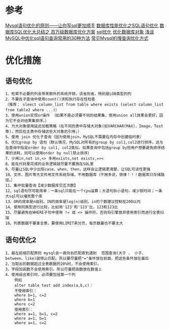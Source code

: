 # 参考
[Mysql语句优化的原则——让你写sql更加顺手](https://blog.csdn.net/u011277123/article/details/78904569)
[数据库性能优化之SQL语句优化](https://blog.csdn.net/u011225629/article/details/50492403)
[数据库SQL优化大总结之 百万级数据库优化方案](https://blog.csdn.net/zhushuai1221/article/details/51740846)
[sql优化](https://www.cnblogs.com/dukuan/p/9486166.html)
[优化数据库对象](https://www.cnblogs.com/dukuan/p/9517365.html)
[浅谈MySQL中优化sql语句查询常用的30种方法](https://www.cnblogs.com/lonnie/p/8320095.html)
[常见Mysql的慢查询优化方式](https://blog.csdn.net/qq_35571554/article/details/82800463)
 
# 优化措施

## 语句优化

    1、检索不必要的列会带来额外的系统开销，该省则省，特别是LOB类型的列
    2、不要在子查询中使用count()求和执行存在性检查
    （推荐： sleect column_list from table where exists (select column_list from table2 where ...)）
    3、使用union实现or操作 （如果不是必须要不同的结果集，使用union all效果会更好，因为它不会对结果集排序。）
    4、为大对象使用延迟加载策略（在不同的表中存储大对象(如VARCHAR(MAX)，Image，Text等)，然后在主表中存储这些大对象的引用;）
    5、使用 join 优化子查询（因为使用join，MySQL不需要在内存中创建临时表）
    6、优化group by 语句（默认情况，MySQL对所有的group by col1,col2进行排序。这与在查询中指定order by col1, col2类似。如果查询中包括group by但用户想要避免排序结果的消耗，则可以使用order by null禁止排序）
    7、少用in,not in,<> 多用exists,not exists,=><
    8、能在代码里完成的业务逻辑就尽量不要放在SQL里
    9、尽量让SQL中少出现case、when、then，这样会让逻辑更清楚，让SQL可读性更强
    10、文件、图片等大文件用文件系统存储，不用数据库（不用多说，铁律！！！数据库只存储路径。）
    11、集中批量查询【减少数据库交互次数】
    12、sql语句尽可能简单：一条sql只能在一个cpu运算；大语句拆小语句，减少锁时间；一条大sql可以堵死整个库
    13、OR的效率是n级别，IN的效率是log(n)级别，in的个数建议控制在200以内
    14、使用同类型进行比较，比如用'123'和'123'比，123和123比
    15、尽量避免在WHERE子句中使用 != 或 <> 操作符，否则将引擎放弃使用索引而进行全表扫描
    16、列表数据不要拿全表，要使用LIMIT来分页，每页数量也不要太大
##  语句优化2

    1、最左前缀匹配原则 mysql会一直向右匹配直到遇到  范围查询(大于 、 小于、between、like)就停止匹配。所以要尽量把"="条件放在前面，把这些条件放在最后
    2、当取出的数据超过全表数据的20%时，不会使用索引。
    3、字段加函数不会使用索引。所以尽量把函数放在数值上
    4、使用组合索引时，必须要包括第一个列
        例如
        alter table test add index(a,b,c)：
        不使用索引：
        where b=1, c=2
        where b=1  
        where c=2
        使用索引： 
        where a=1, b=1, c=2 
        where a=1, b=1
        where a=1, c=2
         
